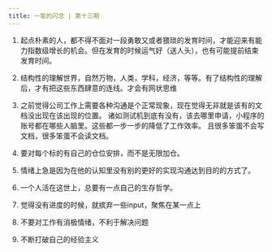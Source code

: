 ```yaml
---
title: 一笔的闪念 | 第十三期
---
```

1. 起点朴素的人，都不得不面对一段勇敢又或者猥琐的发育时间，才能迎来有能力指数级增长的机会。但在发育的时候运气好（送人头），也有可能提前结束发育时间。

2. 结构性的理解世界，自然万物，人类，学科，经济，等等。有了结构性的理解后，才有把这些东西肆意的连线。才会有网状思维

3. 之前觉得公司工作上需要各种沟通是个正常现象，现在觉得无非就是该有的文档没出现在该出现的位置。
   诸如测试机到底有没有，该去哪里申请，小程序的账号都在哪些人脑里。这些都一步一步的降低了工作效率。
   且很多笨蛋不会写文档，很多笨蛋不会读文档。

4. 要对每个标的有自己的仓位安排，而不是无限加仓。

5. 情绪上急是因为在他的认知里没有别的更好的实现沟通达到目的的方式了。

6. 一个人活在这世上，总要有一点自己的生存哲学。

7. 觉得没有进度的时候，就摈弃一些input，聚焦在某一点上

8. 不要对工作有消极情绪，不利于解决问题

9. 不断打破自己的经验主义
 
<commonFooter-for-idea></commonFooter-for-idea>
